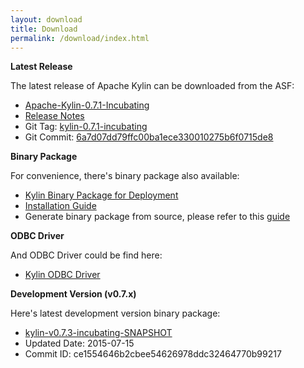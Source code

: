 ```yaml
---
layout: download
title: Download
permalink: /download/index.html
---
```


__Latest Release__

The latest release of Apache Kylin can be downloaded from the ASF:

  * [Apache-Kylin-0.7.1-Incubating](http://www.apache.org/dyn/closer.cgi/incubator/kylin/apache-kylin-0.7.1-incubating)
  * [Release Notes](../docs/release_notes.html)
  * Git Tag: [kylin-0.7.1-incubating](https://github.com/apache/incubator-kylin/tree/kylin-0.7.1-incubating)
  * Git Commit: [6a7d07dd79ffc00ba1ece330010275b6f0715de8](https://github.com/apache/incubator-kylin/commit/6a7d07dd79ffc00ba1ece330010275b6f0715de8)

__Binary Package__

For convenience, there's binary package also available:

  * [Kylin Binary Package for Deployment](kylin-0.7.2-incubating.tar.gz)
  * [Installation Guide](../docs/install)
  * Generate binary package from source, please refer to this [guide](../docs/howto/howto_package.html)
    
__ODBC Driver__

And ODBC Driver could be find here:

  * [Kylin ODBC Driver](KylinODBCDriver.zip)

__Development Version (v0.7.x)__

Here's latest development version binary package:

  * [kylin-v0.7.3-incubating-SNAPSHOT](kylin-0.7.3-incubating-SNAPSHOT.tar.gz)
  * Updated Date: 2015-07-15
  * Commit ID: ce1554646b2cbee54626978ddc32464770b99217



